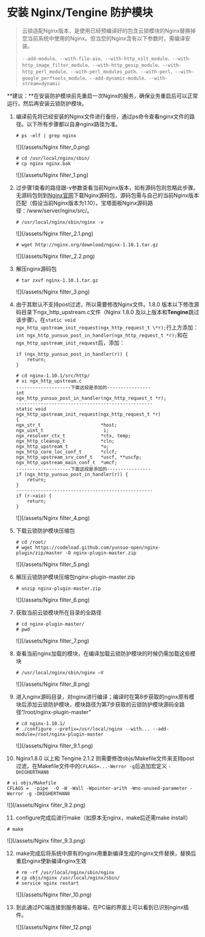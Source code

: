 # 安装 Nginx/Tengine 防护模块

> 云锁适配Nginx版本，是使用已经预编译好的包含云锁模块的Nginx替换掉您当前系统中使用的Nginx。但当您的Nginx含有以下参数时，需编译安装。
>
> `--add-module、--with-file-aio、--with-http_xslt_module、--with-http_image_filter_module、--with-http_geoip_module、--with-http_perl_module、--with-perl_modules_path、--with-perl、--with-google_perftools_module、--add-dynamic-module、--with-stream=dynamic`

**建议：**在安装防护模块前先重启一次Nginx的服务，确保业务重启后可以正常运行，然后再安装云锁防护模块。

1. 编译前先将已经安装的Nginx文件进行备份，通过ps命令查看nginx文件的路径。以下所有步骤都以自身nginx路径为准。

   ```
   # ps -elf | grep nginx
   ```

   ![](/assets/Nginx filter_0.png)

   ```
   # cd /usr/local/nginx/sbin/
   # cp nginx nginx.bak
   ```

   ![](/assets/Nginx filter_1.png)

2. 过步骤1查看的路径跟-v参数查看当前Nginx版本，如有源码包则忽略此步骤。无源码包则到[Nginx官网](http://nginx.org/en/download.html)下载Nginx源码包，源码包需与自己的当前Nginx版本匹配（假设当前Nginx版本为1.10）。宝塔面板Nginx源码路径：/www/server/nginx/src/。
  
   ```
   # /usr/local/nginx/sbin/nginx -v
   ```

   ![](/assets/Nginx filter_2.1.png)

   ```
   # wget http://nginx.org/download/nginx-1.10.1.tar.gz
   ```

   ![](/assets/Nginx filter_2.2.png)

3. 解压nginx源码包

   ```
   # tar zxvf nginx-1.10.1.tar.gz
   ```

   ![](/assets/Nginx filter_3.png)

4. 由于其默认不支持post过滤，所以需要修改Nginx文件。1.8.0 版本以下修改源码目录下ngx\_http\_upstream.c文件（Nginx 1.8.0 及以上版本和**Tengine**跳过该步骤）。在`static void ngx_http_upstream_init_request(ngx_http_request_t \*r);`行上方添加：`int ngx_http_yunsuo_post_in_handler(ngx_http_request_t *r);`和在`ngx_http_upstream_init_request`后，添加：

   ```
   if (ngx_http_yunsuo_post_in_handler(r)) {
       return;
   }

   # cd nginx-1.10.1/src/http/
   # vi ngx_http_upstream.c
   --------------------下面这段是添加的----------------
   int
   ngx_http_yunsuo_post_in_handler(ngx_http_request_t *r);
   --------------------------------------------------
   static void
   ngx_http_upstream_init_request(ngx_http_request_t *r)
   {
   ngx_str_t                      *host;
   ngx_uint_t                      i;
   ngx_resolver_ctx_t             *ctx, temp;
   ngx_http_cleanup_t             *cln;
   ngx_http_upstream_t            *u;
   ngx_http_core_loc_conf_t       *clcf;
   ngx_http_upstream_srv_conf_t   *uscf, **uscfp;
   ngx_http_upstream_main_conf_t  *umcf;
   --------------------下面这段是添加的----------------
   if (ngx_http_yunsuo_post_in_handler(r)) {
       return;
   }
   --------------------------------------------------
   if (r->aio) {
       return;
   }
   ```

   ![](/assets/Nginx filter_4.png)

5. 下载云锁防护模块压缩包

   ```
   # cd /root/
   # wget https://codeload.github.com/yunsuo-open/nginx-plugin/zip/master -O nginx-plugin-master.zip
   ```

   ![](/assets/Nginx filter_5.png)

6. 解压云锁防护模块压缩包nginx-plugin-master.zip

   ```
   # unzip nginx-plugin-master.zip
   ```

   ![](/assets/Nginx filter_6.png)

7. 获取当前云锁模块所在目录的全路径

   ```
   # cd nginx-plugin-master/
   # pwd
   ```

   ![](/assets/Nginx filter_7.png)

8. 查看当前nginx加载的模块，在编译加载云锁防护模块的时候仍需加载这些模块

   ```
   # /usr/local/nginx/sbin/nginx –V
   ```

   ![](/assets/Nginx filter_8.png)

9. 进入nginx源码目录，对nginx进行编译；编译时在第8步获取的nginx原有模块后添加云锁防护模块，模块路径为第7步获取的云锁防护模块源码全路径“/root/nginx-plugin-master”

   ```
   # cd nginx-1.10.1/
   # ./configure --prefix=/usr/local/nginx --with... --add-module=/root/nginx-plugin-master
   ```

   ![](/assets/Nginx filter_9.1.png)

10. Nginx1.8.0 以上和 Tengine 2.1.2 则需要修改objs/Makefile文件来支持post过滤，在Makefile文件中的`CFLAGS=...-Werror -g`后追加宏定义 `-DHIGHERTHAN8`

   ```
   # vi objs/Makefile
   CFLAGS =  -pipe  -O -W -Wall -Wpointer-arith -Wno-unused-parameter -Werror -g -DHIGHERTHAN8
   ```

   ![](/assets/Nginx filter_9.2.png)

11. configure完成后进行make（如原本无nginx，make后还需make install）

   ```
   # make
   ```

   ![](/assets/Nginx filter_9.3.png)

12. make完成后将系统中原有的nginx用重新编译生成的nginx文件替换，替换后重启nginx使新编译nginx生效

    ```
    # rm -rf /usr/local/nginx/sbin/nginx
    # cp objs/nginx /usr/local/nginx/sbin/
    # service nginx restart
    ```

    ![](/assets/Nginx filter_10.png)

13. 到此通过PC端连接到服务器端，在PC端的界面上可以看到已识别nginx插件。

    ![](/assets/Nginx filter_12.png)
    

 



